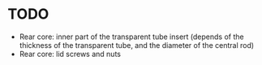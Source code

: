 # TODO

* Rear core: inner part of the transparent tube insert (depends of the thickness of the transparent tube, and the diameter of the central rod)
* Rear core: lid screws and nuts
